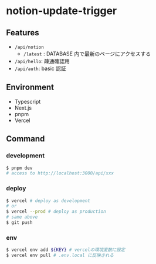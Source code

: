 # notion-update-trigger

## Features

- `/api/notion`
  - `/latest` : DATABASE 内で最新のページにアクセスする
- `/api/hello`: 疎通確認用
- `/api/auth`: basic 認証

## Environment

- Typescript
- Next.js
- pnpm
- Vercel

## Command

### development

```bash
$ pnpm dev
# access to http://localhost:3000/api/xxx
```

### deploy

```bash
$ vercel # deploy as development
# or
$ vercel --prod # deploy as production
# same above
$ git push
```

### env

```bash
$ vercel env add ${KEY} # vercelの環境変数に設定
$ vercel env pull # .env.local に反映される
```
